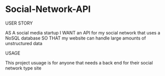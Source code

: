 # Social-Network-API

USER STORY

AS A social media startup
I WANT an API for my social network that uses a NoSQL database
SO THAT my website can handle large amounts of unstructured data

USAGE

This project usuage is for anyone that needs a back end for their social network type site